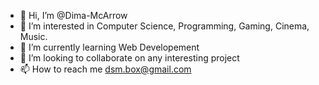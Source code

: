 - 👋 Hi, I’m @Dima-McArrow
- 👀 I’m interested in Computer Science, Programming, Gaming, Cinema, Music.
- 🌱 I’m currently learning Web Developement
- 💞️ I’m looking to collaborate on any interesting project
- 📫 How to reach me dsm.box@gmail.com

<!---
Dima-McArrow/Dima-McArrow is a ✨ special ✨ repository because its `README.md` (this file) appears on your GitHub profile.
You can click the Preview link to take a look at your changes.
--->
